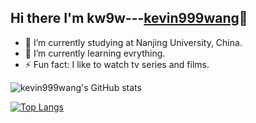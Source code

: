 ## Hi there I'm kw9w---[kevin999wang][website]👋

- 🔭 I’m currently studying at Nanjing University, China.
- 🌱 I’m currently learning evrything.
- ⚡ Fun fact: I like to watch tv series and films.


![kevin999wang's GitHub stats](https://github-readme-stats-kevin999wang.vercel.app/api?username=kevin999wang&show_icons=true&count_private=true&bg_color=30,1de5e2,b588f7&title_color=5312D6&text_color=65FDF0&icon_color=2376DD)

[![Top Langs](https://github-readme-stats-kevin999wang.vercel.app/api/top-langs/?username=kevin999wang&layout=compact&bg_color=30,1de5e2,b588f7)](https://github.com/kevin999wang/github-readme-stats)



[website]:https://g.kw9w2u.tk/
